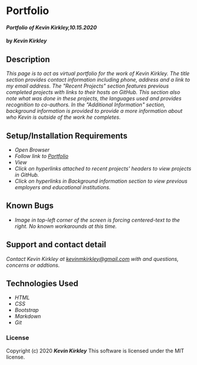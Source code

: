 # Portfolio

#### _Portfolio of Kevin Kirkley,10.15.2020_

#### by _**Kevin Kirkley**_

## Description

_This page is to act as virtual portfolio for the work of Kevin Kirkley. The title section provides contact information including phone, address and a link to my email address. The "Recent Projects" section features previous completed projects with links to their hosts on GitHub. This section also note what was done in these projects, the languages used and provides recognition to co-authors. In the "Additional Information" section, background information is provided to provide a more information about who Kevin is outside of the work he completes._

## Setup/Installation Requirements

* _Open Browser_
* _Follow link to [Portfolio](https://github.com/kevinkirkl3y/portfolio.git)_
* _View_
* _Click on hyperlinks attached to recent projects' headers to view projects in GitHub._
* _Click on hyperlinks in Background information section to view previous employers and educational institutions._

## Known Bugs

* _Image in top-left corner of the screen is forcing centered-text to the right. No known workarounds at this time._

## Support and contact detail

_Contact Kevin Kirkley at [kevinmkirkley@gmail.com](mailto:kevinmkirkley@gmail.com) with and questions, concerns or addtions._

## Technologies Used 

* _HTML_
* _CSS_
* _Bootstrap_
* _Markdown_
* _Git_

### License

Copyright (c) 2020 **_Kevin Kirkley_**
This software is licensed under the MIT license. 